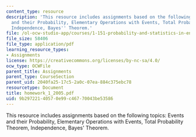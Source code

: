 ```yaml
---
content_type: resource
description: 'This resource includes assignments based on the following topics: Events
  and their Probability, Elementary Operations with Events, Total Probability Theorem,
  Independence, Bayes'' Theorem.'
file: /ol-ocw-studio-app/courses/1-151-probability-and-statistics-in-engineering-spring-2005/9b29722140570e99c46770043be53586_homework_1_2005.pdf
file_size: 58406
file_type: application/pdf
learning_resource_types:
- Assignments
license: https://creativecommons.org/licenses/by-nc-sa/4.0/
ocw_type: OCWFile
parent_title: Assignments
parent_type: CourseSection
parent_uid: 2040fa25-17c5-2a0c-07ea-884c375ebc78
resourcetype: Document
title: homework_1_2005.pdf
uid: 9b297221-4057-0e99-c467-70043be53586
---
```

This resource includes assignments based on the following topics: Events and their Probability, Elementary Operations with Events, Total Probability Theorem, Independence, Bayes' Theorem.